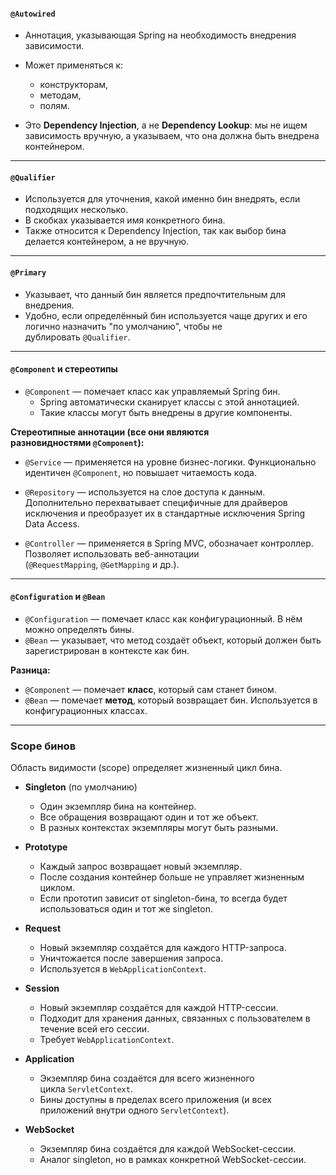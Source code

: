 #### `@Autowired`

- Аннотация, указывающая Spring на необходимость внедрения зависимости.
- Может применяться к:
    - конструкторам,
    - методам,
    - полям.

- Это **Dependency Injection**, а не **Dependency Lookup**: мы не ищем зависимость вручную, а указываем, что она должна быть внедрена контейнером.

---

#### `@Qualifier`

- Используется для уточнения, какой именно бин внедрять, если подходящих несколько.
- В скобках указывается имя конкретного бина.
- Также относится к Dependency Injection, так как выбор бина делается контейнером, а не вручную.

---

#### `@Primary`

- Указывает, что данный бин является предпочтительным для внедрения.
- Удобно, если определённый бин используется чаще других и его логично назначить "по умолчанию", чтобы не дублировать `@Qualifier`.

---

#### `@Component` и стереотипы

- `@Component` — помечает класс как управляемый Spring бин.
    - Spring автоматически сканирует классы с этой аннотацией.
    - Такие классы могут быть внедрены в другие компоненты.

**Стереотипные аннотации (все они являются разновидностями `@Component`):**

- `@Service` — применяется на уровне бизнес-логики. Функционально идентичен `@Component`, но повышает читаемость кода.
    
- `@Repository` — используется на слое доступа к данным. Дополнительно перехватывает специфичные для драйверов исключения и преобразует их в стандартные исключения Spring Data Access.
    
- `@Controller` — применяется в Spring MVC, обозначает контроллер. Позволяет использовать веб-аннотации (`@RequestMapping`, `@GetMapping` и др.).

---

#### `@Configuration` и `@Bean`

- `@Configuration` — помечает класс как конфигурационный. В нём можно определять бины.
- `@Bean` — указывает, что метод создаёт объект, который должен быть зарегистрирован в контексте как бин.

**Разница:**
- `@Component` — помечает **класс**, который сам станет бином.
- `@Bean` — помечает **метод**, который возвращает бин. Используется в конфигурационных классах.

---

### Scope бинов

Область видимости (scope) определяет жизненный цикл бина.

- **Singleton** (по умолчанию)
    - Один экземпляр бина на контейнер.
    - Все обращения возвращают один и тот же объект.
    - В разных контекстах экземпляры могут быть разными.
	
- **Prototype**
    - Каждый запрос возвращает новый экземпляр.
    - После создания контейнер больше не управляет жизненным циклом.
    - Если прототип зависит от singleton-бина, то всегда будет использоваться один и тот же singleton.
    
- **Request**
    - Новый экземпляр создаётся для каждого HTTP-запроса.
    - Уничтожается после завершения запроса.
    - Используется в `WebApplicationContext`.
	
- **Session**
    - Новый экземпляр создаётся для каждой HTTP-сессии.
    - Подходит для хранения данных, связанных с пользователем в течение всей его сессии.
    - Требует `WebApplicationContext`.
    
- **Application**
    - Экземпляр бина создаётся для всего жизненного цикла `ServletContext`.
    - Бины доступны в пределах всего приложения (и всех приложений внутри одного `ServletContext`).
    
- **WebSocket**
    - Экземпляр бина создаётся для каждой WebSocket-сессии.
    - Аналог singleton, но в рамках конкретной WebSocket-сессии.